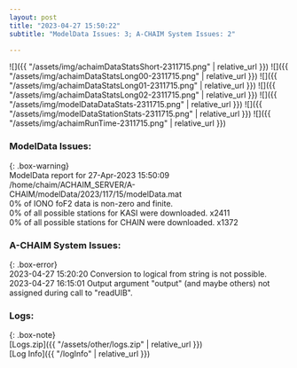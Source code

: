 ```yaml
---
layout: post
title: "2023-04-27 15:50:22"
subtitle: "ModelData Issues: 3; A-CHAIM System Issues: 2"

---
```


![]({{ "/assets/img/achaimDataStatsShort-2311715.png" | relative_url }})
![]({{ "/assets/img/achaimDataStatsLong00-2311715.png" | relative_url }})
![]({{ "/assets/img/achaimDataStatsLong01-2311715.png" | relative_url }})
![]({{ "/assets/img/achaimDataStatsLong02-2311715.png" | relative_url }})
![]({{ "/assets/img/modelDataDataStats-2311715.png" | relative_url }})
![]({{ "/assets/img/modelDataStationStats-2311715.png" | relative_url }})
![]({{ "/assets/img/achaimRunTime-2311715.png" | relative_url }})


### ModelData Issues:  
  
{: .box-warning}  
 ModelData report for 27-Apr-2023 15:50:09   
 /home/chaim/ACHAIM_SERVER/A-CHAIM/modelData/2023/117/15/modelData.mat   
 0% of IONO foF2 data is non-zero and finite.   
 0% of all possible stations for KASI were downloaded. x2411   
 0% of all possible stations for CHAIN were downloaded. x1372   
  
### A-CHAIM System Issues:  
  
{: .box-error}  
2023-04-27 15:20:20 Conversion to logical from string is not possible.  
2023-04-27 16:15:01 Output argument "output" (and maybe others) not assigned during call to "readUIB".  

### Logs:  
  
{: .box-note}  
[Logs.zip]({{ "/assets/other/logs.zip" | relative_url }})  
[Log Info]({{ "/logInfo" | relative_url }})  
